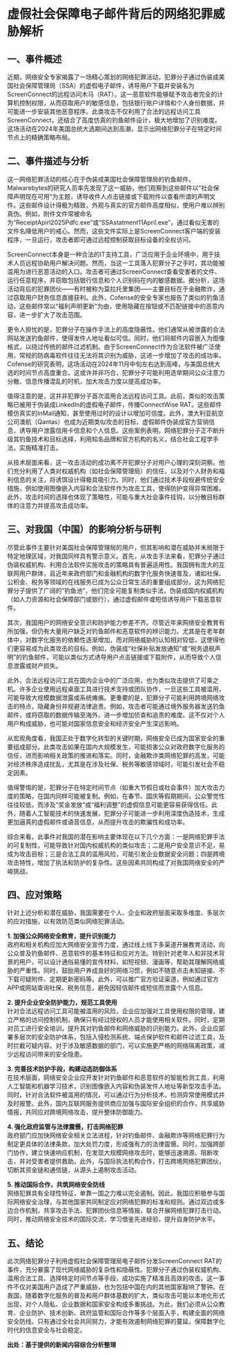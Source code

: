 # 虚假社会保障电子邮件背后的网络犯罪威胁解析

## 一、事件概述

  近期，网络安全专家揭露了一场精心策划的网络犯罪活动，犯罪分子通过伪装成美国社会保障管理局（SSA）的虚假电子邮件，诱导用户下载并安装名为ScreenConnect的远程访问木马（RAT）。这一恶意软件能够赋予攻击者完全的计算机控制权限，从而窃取用户的敏感信息，包括银行账户详情和个人身份数据，并可能进一步安装其他恶意程序。此类攻击不仅利用了合法的远程访问工具ScreenConnect，还结合了高度仿真的钓鱼邮件设计，极大地增加了识别难度。这场活动在2024年美国总统大选期间达到高潮，显示出网络犯罪分子在特定时间节点上的精确策略布局。

## 二、事件描述与分析

  这一网络犯罪活动的核心在于伪装成美国社会保障管理局的钓鱼邮件。Malwarebytes的研究人员率先发现了这一威胁，他们观察到这些邮件以“社会保障声明现在可用”为主题，诱导收件人点击链接或下载附件以查看所谓的声明文件。这些邮件设计得极为精致，外观与真实的官方邮件高度相似，使用户难以辨别真伪。例如，附件文件常被命名为“ReceiptApirl2025Pdfc.exe”或“SSAstatment11April.exe”，通过看似无害的文件名降低用户的戒心。然而，这些文件实际上是ScreenConnect客户端的安装程序，一旦运行，攻击者即可通过远程控制获取目标设备的全权访问。

  ScreenConnect本身是一种合法的IT支持工具，广泛应用于企业环境中，用于技术人员远程协助用户解决问题。然而，当这一工具落入犯罪分子之手时，其功能被滥用为进行恶意活动的入口。攻击者可通过ScreenConnect查看受害者的文件、运行任意程序，并窃取包括银行信息和个人识别码在内的敏感数据。据分析，这场活动背后的犯罪团伙——有时被称为莫拉托里集团——主要目标在于金融欺诈，通过窃取用户财务信息直接获利。此外，Cofense的安全专家也报告了类似的钓鱼活动，这些邮件常以“福利声明更新”为由，使用隐藏在按钮或不匹配链接中的恶意内容，进一步扩大了攻击范围。

  更令人担忧的是，犯罪分子在操作手法上的高度隐蔽性。他们通常从被泄露的合法网站发送钓鱼邮件，使得发件人地址看似可信。同时，他们将邮件内容嵌入为图像格式，以绕过传统的邮件过滤机制。由于ScreenConnect作为合法软件被广泛使用，常规的防病毒软件往往无法将其识别为威胁，这进一步增加了攻击的成功率。Cofense的研究表明，这场活动在2024年11月中旬左右达到高峰，与美国总统大选的时间节点高度重合。这或许并非巧合，犯罪分子可能利用选举期间公众注意力分散、信息传播混乱的时机，加大攻击力度以提高成功率。

  值得注意的是，这并非犯罪分子首次滥用合法远程访问工具。此前，类似的攻击策略已被用于伪装成LinkedIn的虚假电子邮件，传播ConnectWise RAT。这些邮件模仿真实的InMail通知，甚至使用过时的设计以增加可信度。此外，澳大利亚航空公司澳航（Qantas）也成为近期类似攻击的目标，虚假邮件伪装成官方营销信息，诱导用户泄露信用卡信息和个人信息。这些案例表明，网络犯罪分子正不断升级其钓鱼技术和目标选择，利用知名品牌和官方机构的名义，结合社会工程学手法，实施精准打击。

  从技术层面来看，这一攻击活动的成功离不开犯罪分子对用户心理的深刻洞察。他们充分利用了人类对权威机构（如社会保障管理局）的信任，以及对个人财务和福利信息的关注，将诱饵设计得极具吸引力。同时，他们通过技术手段规避传统安全措施，例如使用图像嵌入内容和合法软件作为攻击工具，使得防护变得异常困难。此外，攻击时间的选择也体现了策略性，可能与重大社会事件挂钩，以分散目标群体的注意力并提高攻击成功率。

## 三、对我国（中国）的影响分析与研判

  尽管此事件主要针对美国社会保障管理局的用户，但其影响和潜在威胁并未局限于特定地理区域，对我国同样具有警示意义。首先，从攻击手法来看，犯罪分子通过伪装权威机构、利用合法软件实施攻击的策略具有普遍适用性。我国拥有庞大的互联网用户群体，且近年来政府部门和金融机构的数字化服务快速普及，诸如社保、公积金、税务等领域的在线服务已成为公众日常生活的重要组成部分。这为网络犯罪分子提供了广阔的“钓鱼池”，他们完全可能复制类似手法，伪装成国内权威机构（如人力资源和社会保障部门或银行），通过虚假邮件或短信诱导用户下载恶意软件。

  其次，我国用户的网络安全意识和防护能力参差不齐。尽管近年来网络安全教育有所加强，但仍有大量用户缺乏对钓鱼邮件和恶意软件的辨识能力。尤其是在老年群体中，对数字化服务的依赖性逐渐增加，而对网络威胁的认知相对较低，这使得他们更容易成为此类攻击的目标。例如，伪装成“社保补贴发放通知”或“税务退税声明”的钓鱼邮件，可能以类似方式诱导用户点击链接或下载附件，从而导致个人信息泄露或财产损失。

  此外，合法远程访问工具在国内企业中的广泛应用，也为类似攻击提供了可乘之机。许多企业使用远程桌面工具进行技术支持或团队协作，一旦这些工具被滥用，可能导致大规模数据泄露或系统瘫痪。更重要的是，犯罪分子可能利用跨境网络攻击的特点，隐藏身份并规避法律追责。例如，攻击者可能通过境外服务器发送钓鱼邮件，或将窃取的数据传输至海外，进一步增加侦查和追责的难度。这不仅对个人用户构成威胁，也可能对国家信息安全和经济安全产生深远影响。

  从宏观角度看，我国正处于数字化转型的关键时期，网络安全已成为国家安全的重要组成部分。此类攻击如果在国内大规模发生，可能损害公众对政府数字化服务的信任，进而影响相关政策的推进和落实。同时，金融欺诈类网络犯罪的高发，可能对经济秩序造成扰乱，尤其是在涉及社保、税务等敏感领域时，可能引发社会不稳定因素。

  值得警惕的是，犯罪分子在特定时间节点（如重大节假日或社会事件）加大攻击力度的策略，在国内同样可能被复制。例如，在春节、国庆等假期期间，公众警觉性往往较低，而涉及“奖金发放”或“福利调整”的虚假信息可能更容易获得信任。此外，随着人工智能技术的快速发展，犯罪分子可能进一步利用深度伪造技术，生成更加逼真的虚假邮件或语音信息，从而提升攻击的欺骗性和成功率。

  综合来看，此事件对我国的潜在影响主要体现在以下几个方面：一是网络犯罪手法的可复制性，可能导致针对国内权威机构的类似攻击；二是用户安全意识不足，易成为攻击目标；三是合法工具的滥用风险，可能引发企业数据安全问题；四是跨境攻击特性，增加了执法和防护的复杂性。这些因素共同构成了对我国网络安全的严峻挑战。

## 四、应对策略

  针对上述分析和潜在威胁，我国需要在个人、企业和政府层面采取多维度、多层次的应对措施，以有效防范类似网络犯罪活动。

  **1. 加强公众网络安全教育，提升识别能力**  
  政府和相关机构应加大网络安全宣传力度，通过线上线下多渠道开展教育活动，向公众普及钓鱼邮件、恶意软件的基本特征和应对方法。特别针对老年人和非技术背景的用户，可以设计通俗易懂的宣传材料，如短视频、漫画等，帮助其理解网络威胁的严重性。同时，鼓励用户养成良好的网络习惯，例如不随意点击未知链接、不下载可疑附件、定期更新密码等。此外，可以推广官方验证渠道，例如通过官方APP或网站查询社保、税务信息，避免因轻信邮件或短信而泄露个人信息。

  **2. 提升企业安全防护能力，规范工具使用**  
  针对合法远程访问工具可能被滥用的风险，企业应加强对工具使用权限的管理，建立严格的访问控制机制，确保只有经过授权的人员才能使用相关软件。同时，定期对员工进行安全培训，提升其对钓鱼邮件和网络威胁的识别能力。此外，企业应部署多层次的安全防护体系，包括入侵检测系统、端点保护软件和邮件过滤工具，及时拦截可疑内容。对于涉及敏感数据的部门，可以实施更严格的网络隔离政策，减少远程访问带来的安全隐患。

  **3. 完善技术防护手段，构建动态防御体系**  
  在技术层面，网络安全企业应开发针对钓鱼邮件和恶意软件的智能检测工具，利用人工智能和机器学习技术，识别图像嵌入内容和伪装发件人地址等新型攻击手法。同时，针对合法软件被滥用的情况，可以通过行为分析技术，检测异常使用模式并及时报警。此外，国内互联网服务提供商应加强与国际安全组织的合作，共享威胁情报，共同应对跨境网络攻击，提升整体防御能力。

  **4. 强化政府监管与法律震慑，打击网络犯罪**  
  政府部门应加快网络安全相关立法进程，针对钓鱼邮件、金融欺诈等网络犯罪行为制定更具体的法律条款，加大处罚力度，形成强有力的法律震慑。同时，加强跨部门协作，建立快速响应机制，在发现大规模网络攻击时，能够迅速溯源、阻断攻击，并对受害者提供救助。此外，与国际执法机构合作，打击跨境网络犯罪团伙，切断其资金链和通信链，从源头上遏制攻击活动。

  **5. 推动国际合作，共筑网络安全防线**  
  网络犯罪具有全球性特征，单靠一国之力难以完全遏制。因此，我国应积极参与国际网络安全治理，与其他国家共同制定应对网络犯罪的标准和规则。通过双边或多边合作机制，共享攻击手法、犯罪团伙信息等情报，联合开展网络犯罪打击行动。同时，推动网络安全技术的国际交流，学习借鉴先进经验，提升自身防护水平。

## 五、结论

  此次网络犯罪分子利用虚假社会保障管理局电子邮件分发ScreenConnect RAT的事件，充分暴露了现代网络威胁的复杂性和隐蔽性。犯罪分子通过伪装权威机构、滥用合法工具、选择特定时间节点等手段，成功实施了精准且高效的攻击。这一事件不仅对美国用户造成了严重威胁，也为包括中国在内的其他国家敲响了警钟。在我国，随着数字化服务的普及和用户群体基数的扩大，类似攻击可能以本地化形式出现，对个人隐私、企业数据和国家安全构成多重挑战。为此，我们必须从公众教育、企业防护、技术创新、政府监管和国际合作等多个层面入手，构建全面的网络安全防线。只有通过全社会共同努力，才能有效遏制网络犯罪的蔓延，保障数字化时代的信息安全与社会稳定。

**出处：基于提供的新闻内容综合分析整理**